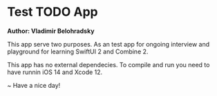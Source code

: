 # Test TODO App

__Author: Vladimir Belohradsky__

This app serve two purposes. As an test app for ongoing interview 
and playground for learning SwiftUI 2 and Combine 2.

This app has no external dependecies. To compile and run you need
to have runnin iOS 14 and Xcode 12.

~ Have a nice day!
